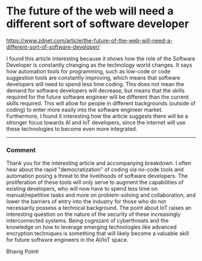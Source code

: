 # The future of the web will need a different sort of software developer 

https://www.zdnet.com/article/the-future-of-the-web-will-need-a-different-sort-of-software-developer/

I found this article interesting because it shows how the role of the Software Developer is constantly changing as the technology world changes. It says how automation tools for programming, such as low-code or code suggestion tools are constantly improving, which means that software developers will need to spend less time coding. This does not mean the demand for software developers will decrease, but means that the skills required for the future software engineer will be different than the current skills required. This will allow for people in different backgrounds (outside of coding) to enter more easily into the software engineer market. Furthermore, I found it interesting how the article suggests there will be a stronger focus towards AI and IoT developers, since the internet will use these technologies to become even more integrated.

***

### Comment

Thank you for the interesting article and accompanying breakdown. I often hear about the rapid "democratization" of coding via no-code tools and automation posing a threat to the livelihoods of software developers. The proliferation of these tools will only serve to augment the capabilities of existing developers, who will now have to spend less time on manual/repetitive tasks and more on problem-solving and collaboration, and lower the barriers of entry into the industry for those who do not necessarily possess a technical background. The point about IoT raises an interesting question on the nature of the security of these increasingly interconnected systems. Being cognizant of cyberthreats and the knowledge on how to leverage emerging technologies like advanced encryption techniques is something that will likely become a valuable skill for future software engineers in the AI/IoT space.

Bhavig Pointi


